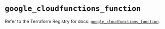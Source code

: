 # `google_cloudfunctions_function`

Refer to the Terraform Registry for docs: [`google_cloudfunctions_function`](https://registry.terraform.io/providers/hashicorp/google/6.26.0/docs/resources/cloudfunctions_function).
